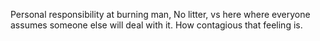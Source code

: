 Personal responsibility at burning man, No litter, vs here where everyone assumes someone else will deal with it.  How contagious that feeling is.  